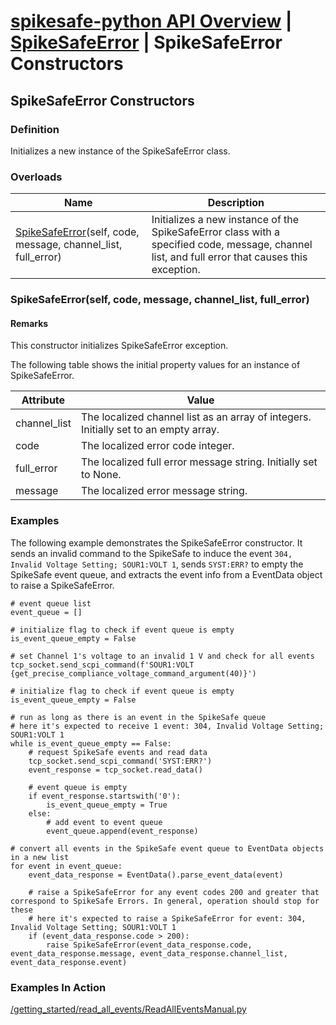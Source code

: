 # [spikesafe-python API Overview](/spikesafe_python_lib_docs/README.md) | [SpikeSafeError](/spikesafe_python_lib_docs/SpikeSafeError/README.md) | SpikeSafeError Constructors

## SpikeSafeError Constructors

### Definition
Initializes a new instance of the SpikeSafeError class.

### Overloads
| Name | Description |
| - | - |
| [SpikeSafeError](/spikesafe_python_lib_docs/SpikeSafeError/README.md)(self, code, message, channel_list, full_error) | Initializes a new instance of the SpikeSafeError class with a specified code, message, channel list, and full error that causes this exception. |

### SpikeSafeError(self, code, message, channel_list, full_error)

#### Remarks
This constructor initializes SpikeSafeError exception.

The following table shows the initial property values for an instance of SpikeSafeError.

| Attribute | Value |
| - | - |
| channel_list | The localized channel list as an array of integers. Initially set to an empty array. | 
| code | The localized error code integer. |
| full_error  | The localized full error message string. Initially set to None. |
| message | The localized error message string. |

### Examples
The following example demonstrates the SpikeSafeError constructor. It sends an invalid command to the SpikeSafe to induce the event `304, Invalid Voltage Setting; SOUR1:VOLT 1`, sends `SYST:ERR?` to empty the SpikeSafe event queue, and extracts the event info from a EventData object to raise a SpikeSafeError.
```
# event queue list
event_queue = []

# initialize flag to check if event queue is empty 
is_event_queue_empty = False                                                                                                                      

# set Channel 1's voltage to an invalid 1 V and check for all events
tcp_socket.send_scpi_command(f'SOUR1:VOLT {get_precise_compliance_voltage_command_argument(40)}')

# initialize flag to check if event queue is empty 
is_event_queue_empty = False                                                                                                                      

# run as long as there is an event in the SpikeSafe queue
# here it's expected to receive 1 event: 304, Invalid Voltage Setting; SOUR1:VOLT 1
while is_event_queue_empty == False:
    # request SpikeSafe events and read data 
    tcp_socket.send_scpi_command('SYST:ERR?')                                        
    event_response = tcp_socket.read_data()

    # event queue is empty
    if event_response.startswith('0'):
        is_event_queue_empty = True
    else:
        # add event to event queue
        event_queue.append(event_response)

# convert all events in the SpikeSafe event queue to EventData objects in a new list
for event in event_queue:
    event_data_response = EventData().parse_event_data(event)

    # raise a SpikeSafeError for any event codes 200 and greater that correspond to SpikeSafe Errors. In general, operation should stop for these
    # here it's expected to raise a SpikeSafeError for event: 304, Invalid Voltage Setting; SOUR1:VOLT 1
    if (event_data_response.code > 200):
        raise SpikeSafeError(event_data_response.code, event_data_response.message, event_data_response.channel_list, event_data_response.event)
```

### Examples In Action
[/getting_started/read_all_events/ReadAllEventsManual.py](/getting_started/read_all_events/ReadAllEventsManual.py)